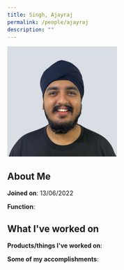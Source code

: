 ```yaml
---
title: Singh, Ajayraj
permalink: /people/ajayraj
description: ""
---
```


<img src="/images/headshots/ajayraj.jpg" title="Singh, Ajayraj" alt="Singh, Ajayraj" style="width:50%;margin-left:0">

## About Me

**Joined on**: 13/06/2022

**Function**: 

## What I've worked on

**Products/things I've worked on**:


**Some of my accomplishments**:

